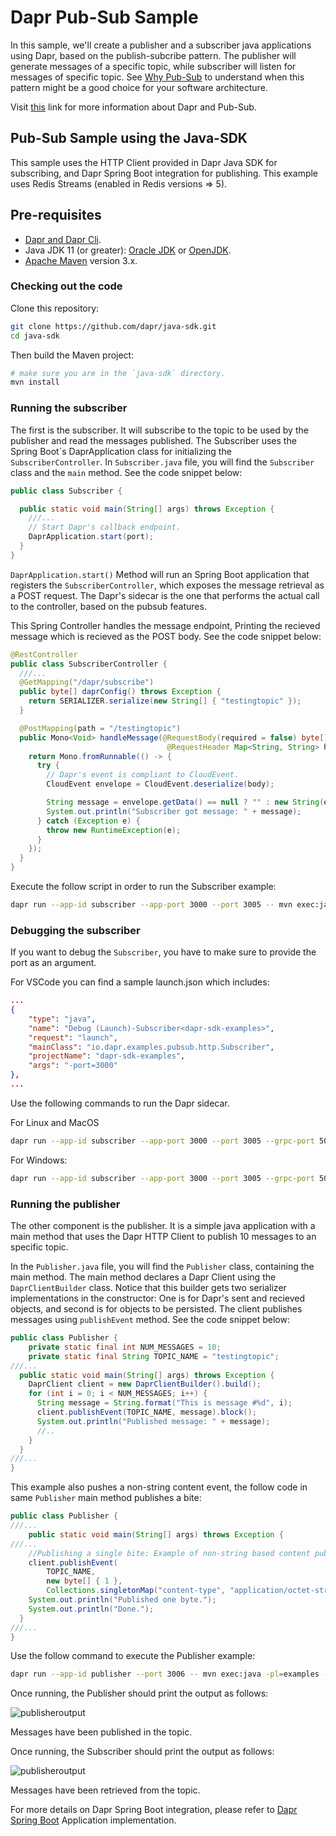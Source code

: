 # Dapr Pub-Sub Sample

In this sample, we'll create a publisher and a subscriber java applications using Dapr, based on the publish-subcribe pattern. The publisher will generate messages of a specific topic, while subscriber will listen for messages of specific topic. See [Why Pub-Sub](https://github.com/dapr/samples/tree/master/4.pub-sub#why-pub-sub) to understand when this pattern might be a good choice for your software architecture.

Visit [this](https://github.com/dapr/docs/tree/master/concepts/publish-subscribe-messaging) link for more information about Dapr and Pub-Sub.
 
## Pub-Sub Sample using the Java-SDK

This sample uses the HTTP Client provided in Dapr Java SDK for subscribing, and Dapr Spring Boot integration for publishing. This example uses Redis Streams (enabled in Redis versions => 5).
## Pre-requisites

* [Dapr and Dapr Cli](https://github.com/dapr/docs/blob/master/getting-started/environment-setup.md#environment-setup).
* Java JDK 11 (or greater): [Oracle JDK](https://www.oracle.com/technetwork/java/javase/downloads/index.html#JDK11) or [OpenJDK](https://jdk.java.net/13/).
* [Apache Maven](https://maven.apache.org/install.html) version 3.x.

### Checking out the code

Clone this repository:

```sh
git clone https://github.com/dapr/java-sdk.git
cd java-sdk
```

Then build the Maven project:

```sh
# make sure you are in the `java-sdk` directory.
mvn install
```
### Running the subscriber

The first is the subscriber. It will subscribe to the topic to be used by the publisher and read the messages published. The Subscriber uses the Spring Boot´s DaprApplication class for initializing the `SubscriberController`. In `Subscriber.java` file, you will find the `Subscriber` class and the `main` method. See the code snippet below:

```java
public class Subscriber {

  public static void main(String[] args) throws Exception {
    ///...
    // Start Dapr's callback endpoint.
    DaprApplication.start(port);
  }
}
```
`DaprApplication.start()` Method will run an Spring Boot application that registers the `SubscriberController`, which exposes the message retrieval as a POST request. The Dapr's sidecar is the one that performs the actual call to the controller, based on the pubsub features.

This Spring Controller handles the message endpoint, Printing the recieved message which is recieved as the POST body. See the code snippet below:

```java
@RestController
public class SubscriberController {
  ///...
  @GetMapping("/dapr/subscribe")
  public byte[] daprConfig() throws Exception {
    return SERIALIZER.serialize(new String[] { "testingtopic" });
  }

  @PostMapping(path = "/testingtopic")
  public Mono<Void> handleMessage(@RequestBody(required = false) byte[] body,
                                   @RequestHeader Map<String, String> headers) {
    return Mono.fromRunnable(() -> {
      try {
        // Dapr's event is compliant to CloudEvent.
        CloudEvent envelope = CloudEvent.deserialize(body);

        String message = envelope.getData() == null ? "" : new String(envelope.getData());
        System.out.println("Subscriber got message: " + message);
      } catch (Exception e) {
        throw new RuntimeException(e);
      }
    });
  }
}
```
Execute the follow script in order to run the Subscriber example:
```sh
dapr run --app-id subscriber --app-port 3000 --port 3005 -- mvn exec:java -pl=examples -Dexec.mainClass=io.dapr.examples.pubsub.http.Subscriber -Dexec.args="-p 3000"
```

### Debugging the subscriber

If you want to debug the `Subscriber`, you have to make sure to provide the port as an argument.

For VSCode you can find a sample launch.json which includes:
```json
...
{
    "type": "java",
    "name": "Debug (Launch)-Subscriber<dapr-sdk-examples>",
    "request": "launch",
    "mainClass": "io.dapr.examples.pubsub.http.Subscriber",
    "projectName": "dapr-sdk-examples",
    "args": "-port=3000"
},
...
```

Use the following commands to run the Dapr sidecar.

For Linux and MacOS
```sh
dapr run --app-id subscriber --app-port 3000 --port 3005 --grpc-port 5001 -- cat
```

For Windows:
```sh
dapr run --app-id subscriber --app-port 3000 --port 3005 --grpc-port 5001 -- waitfor FOREVER
```

### Running the publisher

The other component is the publisher. It is a simple java application with a main method that uses the Dapr HTTP Client to publish 10 messages to an specific topic.

In the `Publisher.java` file, you will find the `Publisher` class, containing the main method. The main method declares a Dapr Client using the `DaprClientBuilder` class. Notice that this builder gets two serializer implementations in the constructor: One is for Dapr's sent and recieved objects, and second is for objects to be persisted. The client publishes messages using `publishEvent` method. See the code snippet below:  
```java
public class Publisher {
    private static final int NUM_MESSAGES = 10;
    private static final String TOPIC_NAME = "testingtopic";
///...
  public static void main(String[] args) throws Exception {
    DaprClient client = new DaprClientBuilder().build();
    for (int i = 0; i < NUM_MESSAGES; i++) {
      String message = String.format("This is message #%d", i);
      client.publishEvent(TOPIC_NAME, message).block();
      System.out.println("Published message: " + message);
      //..
    }
  }
///...
}
```

This example also pushes a non-string content event, the follow code in same `Publisher` main method publishes a bite:

```java
public class Publisher {
///...
    public static void main(String[] args) throws Exception {
///...
    //Publishing a single bite: Example of non-string based content published
    client.publishEvent(
        TOPIC_NAME,
        new byte[] { 1 },
        Collections.singletonMap("content-type", "application/octet-stream")).block();
    System.out.println("Published one byte.");
    System.out.println("Done.");
  }
///...
}
```

Use the follow command to execute the Publisher example:

```sh
dapr run --app-id publisher --port 3006 -- mvn exec:java -pl=examples -Dexec.mainClass=io.dapr.examples.pubsub.http.Publisher
```

Once running, the Publisher should print the output as follows:

![publisheroutput](../../../../../../resources/img/publisher.png)

Messages have been published in the topic.

Once running, the Subscriber should print the output as follows:

![publisheroutput](../../../../../../resources/img/subscriber.png)

Messages have been retrieved from the topic.

For more details on Dapr Spring Boot integration, please refer to [Dapr Spring Boot](../../../springboot/DaprApplication.java) Application implementation.
